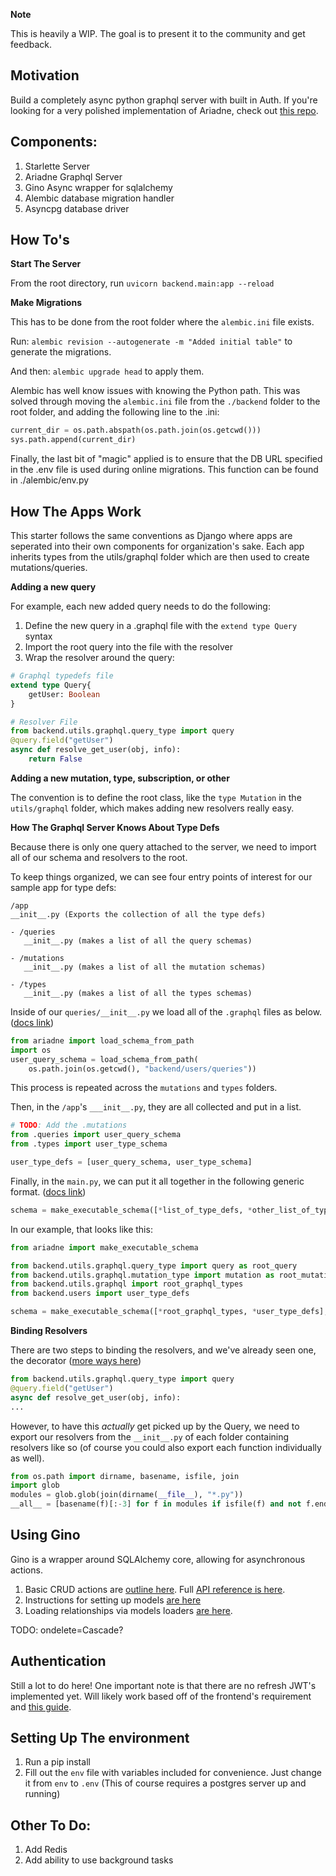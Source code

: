 **Note**

This is heavily a WIP. The goal is to present it to the community and get feedback.

## Motivation

Build a completely async python graphql server with built in Auth. If you're looking for a very polished implementation of Ariadne, check out [this repo](https://gitlab.com/heathercreech/demmy/-/tree/version-2/server#faq-for-those-using-this-repo-as-a-reference-for-ariadne).

## Components:

1. Starlette Server
2. Ariadne Graphql Server
2. Gino Async wrapper for sqlalchemy
3. Alembic database migration handler
4. Asyncpg database driver

## How To's

**Start The Server**

From the root directory, run ```uvicorn backend.main:app --reload```

**Make Migrations**

This has to be done from the root folder where the ```alembic.ini``` file exists.

Run: ```alembic revision --autogenerate -m "Added initial table"``` to generate the migrations.

And then: ```alembic upgrade head``` to apply them.

Alembic has well know issues with knowing the Python path. This was solved through moving the ```alembic.ini``` file from the ```./backend``` folder to the root folder, and adding the following line to the .ini:

```python
current_dir = os.path.abspath(os.path.join(os.getcwd()))
sys.path.append(current_dir)
```

Finally, the last bit of "magic" applied is to ensure that the DB URL specified in the .env file is used during online migrations. This function can be found in ./alembic/env.py 

## How The Apps Work

This starter follows the same conventions as Django where apps are seperated into their own components for organization's sake. Each app inherits types from the utils/graphql folder which are then used to create mutations/queries.

**Adding a new query**

For example, each new added query needs to do the following:

1. Define the new query in a .graphql file with the ```extend type Query``` syntax
2. Import the root query into the file with the resolver 
3. Wrap the resolver around the query:

```graphql
# Graphql typedefs file
extend type Query{
    getUser: Boolean
}
```

```python
# Resolver File
from backend.utils.graphql.query_type import query
@query.field("getUser")
async def resolve_get_user(obj, info):
    return False
```

**Adding a new mutation, type, subscription, or other**

The convention is to define the root class, like the ```type Mutation``` in the ```utils/graphql``` folder, which makes adding new resolvers really easy. 

**How The Graphql Server Knows About Type Defs**

Because there is only one query attached to the server, we need to import all of our schema and resolvers to the root.

To keep things organized, we can see four entry points of interest for our sample app for type defs:
```
/app
__init__.py (Exports the collection of all the type defs)

- /queries
   __init__.py (makes a list of all the query schemas)

- /mutations
   __init__.py (makes a list of all the mutation schemas)

- /types
   __init__.py (makes a list of all the types schemas)
```

Inside of our ```queries/__init__.py``` we load all of the ```.graphql``` files as below. ([docs link](https://ariadnegraphql.org/docs/modularization))

```python
from ariadne import load_schema_from_path
import os
user_query_schema = load_schema_from_path(
    os.path.join(os.getcwd(), "backend/users/queries"))
```
This process is repeated across the ```mutations``` and ```types``` folders.

Then, in the ```/app```'s ```___init__.py```, they are all collected and put in a list.

```python
# TODO: Add the .mutations
from .queries import user_query_schema
from .types import user_type_schema

user_type_defs = [user_query_schema, user_type_schema]
```

Finally, in the ```main.py```, we can put it all together in the following generic format. ([docs link](https://ariadnegraphql.org/docs/intro#making-executable-schema))

```python
schema = make_executable_schema([*list_of_type_defs, *other_list_of_type_defs], query, mutation, subscription)
```

In our example, that looks like this:

```python
from ariadne import make_executable_schema

from backend.utils.graphql.query_type import query as root_query
from backend.utils.graphql.mutation_type import mutation as root_mutation
from backend.utils.graphql import root_graphql_types
from backend.users import user_type_defs

schema = make_executable_schema([*root_graphql_types, *user_type_defs], root_query, root_mutation)
```

**Binding Resolvers**

There are two steps to binding the resolvers, and we've already seen one, the decorator ([more ways here](https://ariadnegraphql.org/docs/resolvers))
```python
from backend.utils.graphql.query_type import query
@query.field("getUser")
async def resolve_get_user(obj, info):
...
```

However, to have this _actually_ get picked up by the Query, we need to export our resolvers from the ```__init__.py``` of each folder containing resolvers like so (of course you could also export each function individually as well).

```python
from os.path import dirname, basename, isfile, join
import glob
modules = glob.glob(join(dirname(__file__), "*.py"))
__all__ = [basename(f)[:-3] for f in modules if isfile(f) and not f.endswith('__init__.py')]
```

## Using Gino

Gino is a wrapper around SQLAlchemy core, allowing for asynchronous actions.

1. Basic CRUD actions are [outline here](https://python-gino.org/docs/en/master/tutorials/tutorial.html#crud-operations). Full [API reference is here](https://python-gino.org/docs/en/master/reference/api/gino.crud.html).
2. Instructions for setting up models [are here](https://python-gino.org/docs/en/master/how-to/schema.html#gino-core)
3. Loading relationships via models loaders [are here](https://python-gino.org/docs/en/master/how-to/loaders.html).

TODO: ondelete=Cascade?

## Authentication

Still a lot to do here! One important note is that there are no refresh JWT's implemented yet. Will likely work based off of the frontend's requirement and [this guide](https://medium.com/@lucasmcgartland/refreshing-token-based-authentication-with-apollo-client-2-0-7d45c20dc703).


## Setting Up The environment

1. Run a pip install
2. Fill out the ```env``` file with variables included for convenience. Just change it from ```env``` to ```.env``` (This of course requires a postgres server up and running)

## Other To Do:

1. Add Redis
2. Add ability to use background tasks